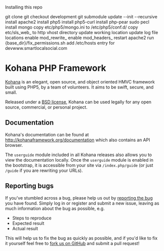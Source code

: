 Installing this repo

git clone
git checkout development
git submodule update --init --recursive
install apache2
install php5
install php5-curl
install php-pear
sudo pecl install mongo
copy etc/php5/mongo.ini to /etc/php5/conf.d/
copy etc/sls_web_ to http vhost directory 
  update working location
  update log file locations
enable mod_rewrite_ 
enable mod_headers_
restart apache2
run {base_dir}/fix_permissions.sh
add /etc/hosts entry for devwww.smartlocalsocial.com


# Kohana PHP Framework

[Kohana](http://kohanaframework.org/) is an elegant, open source, and object oriented HMVC framework built using PHP5, by a team of volunteers. It aims to be swift, secure, and small.

Released under a [BSD license](http://kohanaframework.org/license), Kohana can be used legally for any open source, commercial, or personal project.

## Documentation
Kohana's documentation can be found at <http://kohanaframework.org/documentation> which also contains an API browser.

The `userguide` module included in all Kohana releases also allows you to view the documentation locally. Once the `userguide` module is enabled in the bootstrap, it is accessible from your site via `/index.php/guide` (or just `/guide` if you are rewriting your URLs).

## Reporting bugs
If you've stumbled across a bug, please help us out by [reporting the bug](http://dev.kohanaframework.org/projects/kohana3/) you have found. Simply log in or register and submit a new issue, leaving as much information about the bug as possible, e.g.

* Steps to reproduce
* Expected result
* Actual result

This will help us to fix the bug as quickly as possible, and if you'd like to fix it yourself feel free to [fork us on GitHub](https://github.com/kohana) and submit a pull request!
